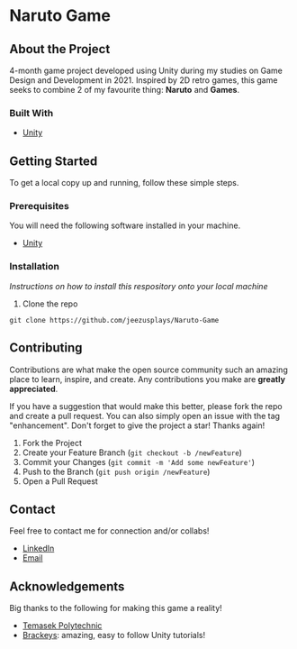 # Naruto Game
## About the Project
4-month game project developed using Unity during my studies on Game Design and Development in 2021. Inspired by 2D retro games, this game seeks to combine 2 of my favourite thing: **Naruto** and **Games**. 

### Built With
* [Unity](https://unity.com/)

## Getting Started
To get a local copy up and running, follow these simple steps.
### Prerequisites
You will need the following software installed in your machine.
* [Unity](https://unity.com/)

### Installation
<i>Instructions on how to install this respository onto your local machine</i>

1. Clone the repo
```
git clone https://github.com/jeezusplays/Naruto-Game
```

## Contributing
Contributions are what make the open source community such an amazing place to learn, inspire, and create. Any contributions you make are **greatly appreciated**.

If you have a suggestion that would make this better, please fork the repo and create a pull request. You can also simply open an issue with the tag "enhancement".
Don't forget to give the project a star! Thanks again!

1. Fork the Project
2. Create your Feature Branch (`git checkout -b /newFeature`)
3. Commit your Changes (`git commit -m 'Add some newFeature'`)
4. Push to the Branch (`git push origin /newFeature`)
5. Open a Pull Request

## Contact
Feel free to contact me for connection and/or collabs!
* [LinkedIn](https://www.linkedin.com/in/joey-tan-zuyi/)
* [Email](mailto:joeytanbiz@gmail.com)

## Acknowledgements
Big thanks to the following for making this game a reality!
* [Temasek Polytechnic](https://www.tp.edu.sg/home.html)
* [Brackeys](https://www.youtube.com/@Brackeys): amazing, easy to follow Unity tutorials!